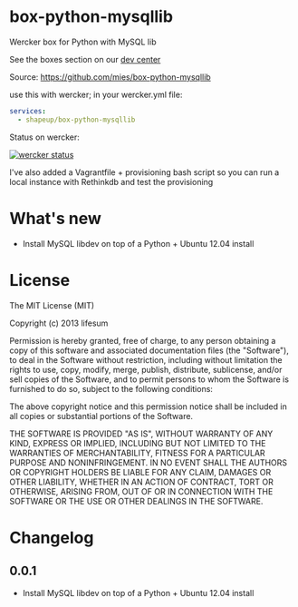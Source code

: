box-python-mysqllib
=============

Wercker box for Python with MySQL lib

See the boxes section on our [dev
center](http://devcenter.wercker.com/articles/boxes)

Source:
https://github.com/mies/box-python-mysqllib

use this with wercker; in your wercker.yml file:

``` yaml
services:
  - shapeup/box-python-mysqllib
```


Status on wercker:

[![wercker status](https://app.wercker.com/status/98e3ac5cf12b6e78f1c1770c4d73ebb8/m "wercker status")](https://app.wercker.com/project/bykey/98e3ac5cf12b6e78f1c1770c4d73ebb8)

I've also added a Vagrantfile + provisioning bash script so you can run a local instance with Rethinkdb and test the provisioning

# What's new

- Install MySQL libdev on top of a Python + Ubuntu 12.04 install

# License

The MIT License (MIT)

Copyright (c) 2013 lifesum

Permission is hereby granted, free of charge, to any person obtaining a copy of
this software and associated documentation files (the "Software"), to deal in
the Software without restriction, including without limitation the rights to
use, copy, modify, merge, publish, distribute, sublicense, and/or sell copies of
the Software, and to permit persons to whom the Software is furnished to do so,
subject to the following conditions:

The above copyright notice and this permission notice shall be included in all
copies or substantial portions of the Software.

THE SOFTWARE IS PROVIDED "AS IS", WITHOUT WARRANTY OF ANY KIND, EXPRESS OR
IMPLIED, INCLUDING BUT NOT LIMITED TO THE WARRANTIES OF MERCHANTABILITY, FITNESS
FOR A PARTICULAR PURPOSE AND NONINFRINGEMENT. IN NO EVENT SHALL THE AUTHORS OR
COPYRIGHT HOLDERS BE LIABLE FOR ANY CLAIM, DAMAGES OR OTHER LIABILITY, WHETHER
IN AN ACTION OF CONTRACT, TORT OR OTHERWISE, ARISING FROM, OUT OF OR IN
CONNECTION WITH THE SOFTWARE OR THE USE OR OTHER DEALINGS IN THE SOFTWARE.

# Changelog

## 0.0.1

- Install MySQL libdev on top of a Python + Ubuntu 12.04 install
